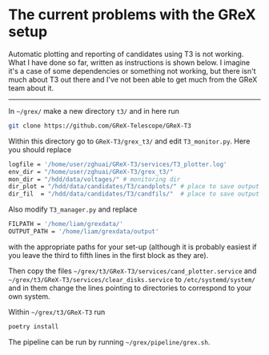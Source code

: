 # The current problems with the GReX setup

Automatic plotting and reporting of candidates using T3 is not working. What I have done so far, written as instructions is shown below. I imagine it's a case of some dependencies or something not working, but there isn't much about T3 out there and I've not been able to get much from the GReX team about it.

---

In ```~/grex/``` make a new directory ```t3/``` and in here run

```sh
git clone https://github.com/GReX-Telescope/GReX-T3
```

Within this directory go to ```GReX-T3/grex_t3/``` and edit ```T3_monitor.py```. Here you should replace

```sh
logfile = '/home/user/zghuai/GReX-T3/services/T3_plotter.log'
env_dir = "/home/user/zghuai/GReX-T3/grex_t3/"
mon_dir = "/hdd/data/voltages/" # monitoring dir
dir_plot = "/hdd/data/candidates/T3/candplots/" # place to save output plots
dir_fil  = "/hdd/data/candidates/T3/candfils/"  # place to save output filterbank files
```

Also modify ```T3_manager.py``` and replace

```sh
FILPATH = '/home/liam/grexdata/'
OUTPUT_PATH = '/home/liam/grexdata/output'
```

with the appropriate paths for your set-up (although it is probably easiest if you leave the third to fifth lines in the first block as they are).

Then copy the files ```~/grex/t3/GReX-T3/services/cand_plotter.service``` and ```~/grex/t3/GReX-T3/services/clear_disks.service``` to ```/etc/systemd/system/``` and in them change the lines pointing to directories to correspond to your own system.

Within ```~/grex/t3/GReX-T3``` run

```sh
poetry install
```


The pipeline can be run by running ```~/grex/pipeline/grex.sh```.
